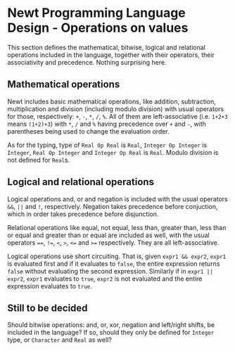 Newt Programming Language Design - Operations on values
=======================================================

This section defines the mathematical, bitwise, logical and relational
operations included in the language, together with their operators, their
associativity and precedence. Nothing surprising here.


Mathematical operations
-----------------------

Newt includes basic mathematical operations, like addition, subtraction,
multiplication and division (including modulo division) with usual operators
for those, respectively: `+`, `-`, `*`, `/`, `%`. All of them are
left-associative (i.e. `1+2+3` means `(1+2)+3`) with `*`, `/` and `%`
having precedence over `+` and `-`, with parentheses being used to change
the evaluation order.

As for the typing, type of `Real Op Real` is `Real`, `Integer Op Integer`
is `Integer`, `Real Op Integer` and `Integer Op Real` is `Real`. Modulo
division is not defined for `Real`s.


Logical and relational operations
---------------------------------

Logical operations and, or and negation is included with the usual operators 
`&&`, `||` and `!`, respectively. Negation takes precedence before conjuction,
which in order takes precedence before disjunction.

Relational operations like equal, not equal, less than, greater than, less than
or equal and greater than or equal are included as well, with the usual
operators `==`, `!=`, `<`, `>`, `<=` and `>=` respectively. They are all
left-associative.

Logical operations use short circuiting. That is, given `expr1 && expr2`,
`expr1` is evaluated first and if it evaluates to `false`, the entire
expression returns `false` without evaluating the second expression. Similarly
if in `expr1 || expr2`, `expr1` evaluates to `true`, `expr2` is not evaluated
and the entire expression evaluates to `true`.


Still to be decided
-------------------

Should bitwise operations: and, or, xor, negation and left/right shifts, be
included in the language? If so, should they only be defined for `Integer`
type, or `Character` and `Real` as well?
